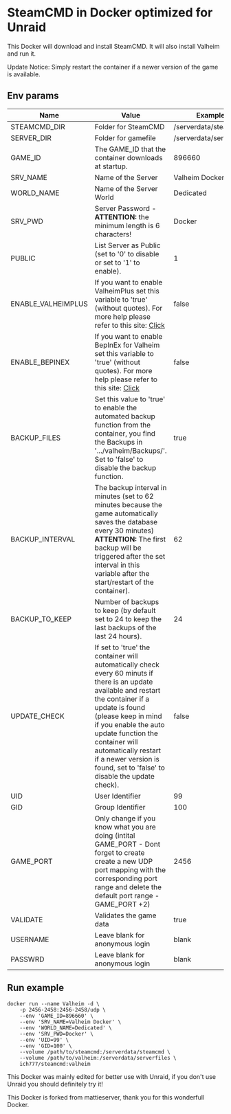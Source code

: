 # SteamCMD in Docker optimized for Unraid
This Docker will download and install SteamCMD. It will also install Valheim and run it.

Update Notice: Simply restart the container if a newer version of the game is available.

## Env params
| Name | Value | Example |
| --- | --- | --- |
| STEAMCMD_DIR | Folder for SteamCMD | /serverdata/steamcmd |
| SERVER_DIR | Folder for gamefile | /serverdata/serverfiles |
| GAME_ID | The GAME_ID that the container downloads at startup. | 896660 |
| SRV_NAME | Name of the Server | Valheim Docker |
| WORLD_NAME | Name of the Server World | Dedicated |
| SRV_PWD | Server Password - **ATTENTION:** the minimum length is 6 characters! | Docker |
| PUBLIC | List Server as Public (set to '0' to disable or set to '1' to enable). | 1 |
| ENABLE_VALHEIMPLUS | If you want to enable ValheimPlus set this variable to 'true' (without quotes). For more help please refer to this site: [Click](https://github.com/nxPublic/ValheimPlus) | false |
| ENABLE_BEPINEX | If you want to enable BepInEx for Valheim set this variable to 'true' (without quotes). For more help please refer to this site: [Click](https://valheim.thunderstore.io/package/denikson/BepInExPack_Valheim/) | false |
| BACKUP_FILES | Set this value to 'true' to enable the automated backup function from the container, you find the Backups in '.../valheim/Backups/'. Set to 'false' to disable the backup function. | true |
| BACKUP_INTERVAL | The backup interval in minutes (set to 62 minutes because the game automatically saves the database every 30 minutes) **ATTENTION:** The first backup will be triggered after the set interval in this variable after the start/restart of the container). | 62 |
| BACKUP_TO_KEEP | Number of backups to keep (by default set to 24 to keep the last backups of the last 24 hours). | 24 |
| UPDATE_CHECK | If set to 'true' the container will automatically check every 60 minuts if there is an update available and restart the container if a update is found (please keep in mind if you enable the auto update function the container will automatically restart if a newer version is found, set to 'false' to disable the update check). | false |
| UID | User Identifier | 99 |
| GID | Group Identifier | 100 |
| GAME_PORT | Only change if you know what you are doing (intital GAME_PORT - Dont forget to create create a new UDP port mapping with the corresponding port range and delete the default port range - GAME_PORT +2) | 2456 |
| VALIDATE | Validates the game data | true |
| USERNAME | Leave blank for anonymous login | blank |
| PASSWRD | Leave blank for anonymous login | blank |


## Run example
```
docker run --name Valheim -d \
	-p 2456-2458:2456-2458/udp \
	--env 'GAME_ID=896660' \
	--env 'SRV_NAME=Valheim Docker' \
	--env 'WORLD_NAME=Dedicated' \
	--env 'SRV_PWD=Docker' \
	--env 'UID=99' \
	--env 'GID=100' \
	--volume /path/to/steamcmd:/serverdata/steamcmd \
	--volume /path/to/valheim:/serverdata/serverfiles \
	ich777/steamcmd:valheim
```


This Docker was mainly edited for better use with Unraid, if you don't use Unraid you should definitely try it!


This Docker is forked from mattieserver, thank you for this wonderfull Docker.
